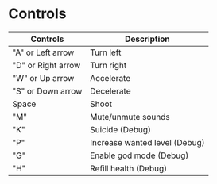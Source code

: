 # Controls
| Controls           | Description                   |
|--------------------|-------------------------------|
| "A" or Left arrow  | Turn left                     |
| "D" or Right arrow | Turn right                    |
| "W" or Up arrow    | Accelerate                    |
| "S" or Down arrow  | Decelerate                    |
| Space              | Shoot                         |
| "M"                | Mute/unmute sounds            |
| "K"                | Suicide (Debug)               |
| "P"                | Increase wanted level (Debug) |
| "G"                | Enable god mode (Debug)       |
| "H"                | Refill health (Debug)         |
